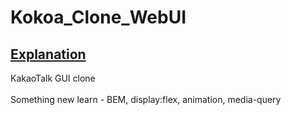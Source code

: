 # Kokoa_Clone_WebUI

## [Explanation](https://jysohn0825.github.io/kokoaclone/)

KakaoTalk GUI clone<br>
<br>
Something new learn - BEM, display:flex, animation, media-query <br>
<br>
